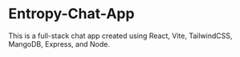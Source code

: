# Entropy-Chat-App

This is a full-stack chat app created using React, Vite, TailwindCSS, MangoDB, Express, and Node.